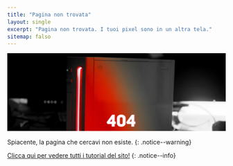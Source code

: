 ```yaml
---
title: "Pagina non trovata"
layout: single
excerpt: "Pagina non trovata. I tuoi pixel sono in un altra tela."
sitemap: falso
---
```


![404](/images/404.jpg)

Spiacente, la pagina che cercavi non esiste.
{: .notice--warning}

[Clicca qui per vedere tutti i tutorial del sito!](site-navigation)
{: .notice--info}
